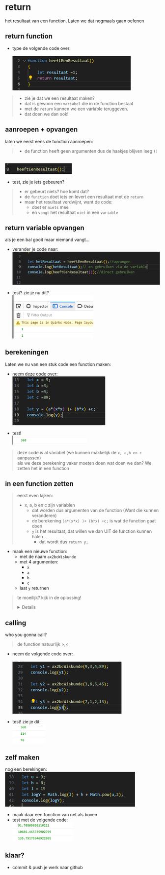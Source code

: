 # return

het resultaat van een function. Laten we dat nogmaals gaan oefenen

## return function 


- type de volgende code over:  
</br>![](img/return.PNG)

> - zie je dat we een resultaat maken?
> - dat is gewoon een ``variabel`` die in de function bestaat
> - met de `return` kunnen we een variable teruggeven.
> - dat doen we dan ook!


## aanroepen + opvangen

laten we eerst eens de function aanroepen:
> - de function heeft geen argumenten dus de haakjes blijven leeg `()`

</br>![](img/returncall.PNG)

- test, zie je iets gebeuren?
> - er gebeurt niets? hoe komt dat?
> - de `function` doet iets en levert een resultaat met de `return`
> - maar het resultaat verdwijnt, want de code:
>   - doet er `niets` mee
>   - en `vangt` het resultaat `niet` in een `variable` 

## return variable opvangen

als je een bal gooit maar niemand vangt...

- verander je code naar:
</br>![](img/returncatch.PNG)

- test? zie je nu dit?
</br>![](img/returnresult.PNG)

## berekeningen

Laten we nu van een stuk code een function maken:

- neem deze code over:
</br>![](img/bereken.PNG)

- test!
</br>![](img/berekenresult.PNG)


> deze code is al variabel (we kunnen makkelijk de `x, a,b en c` aanpassen)  
> als we deze berekening vaker moeten doen wat doen we dan?
> We zetten het in een function

## in een function zetten


> eerst even kijken:
> - x, a, b en c zijn variablen
>   - dat worden dus argumenten van de function (Want die kunnen veranderen)
>   - de berekening `(a*(x*x) )+ (b*x) +c;` is wat de function gaat doen
>   - `y` is het resultaat, dat willen we dan UIT de function kunnen halen
>       - dat wordt dus `return y;`

- maak een nieuwe function:
    - met de naam `ax2bcWiskunde`
    - met 4 argumenten:
        - `x`
        - `a`
        - `b`
        - `c`
    - laat `y` returnen

> te moeilijk? kijk in de oplossing!
> <details>
> 
> </br>![](img/abcoplossing.PNG)
> </details>

## calling

who you gonna call?
> de function natuurlijk >,<

- neem de volgende code over:  
</br>![](img/calling.PNG)

- test! zie je dit:
</br>![](img/callingresult.PNG)

## zelf maken

nog een berekingen:
</br>![](img/log.PNG)

- maak daar een function van net als boven
- test met de volgende code:
</br>![](img/logresult.PNG)

## klaar?

- commit & push je werk naar github